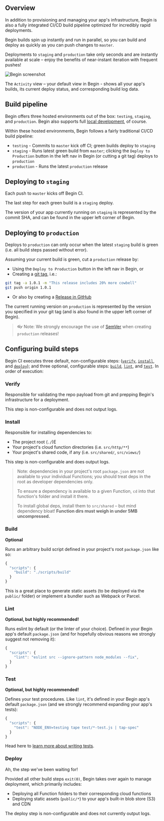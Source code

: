## Overview

In addition to provisioning and managing your app's infrastructure, Begin is also a fully integrated CI/CD build pipeline optimized for incredibly rapid deployments.

Begin builds spin up instantly and run in parallel, so you can build and deploy as quickly as you can push changes to `master`.

Deployments to `staging` and `production` take only seconds and are instantly available at scale – enjoy the benefits of near-instant iteration with frequent pushes!

![Begin screenshot](/_static/screens/begin-activity.jpg)

The `Activity` view – your default view in Begin - shows all your app's builds, its current deploy status, and corresponding build log data.


## Build pipeline

Begin offers three hosted environments out of the box: `testing`, `staging`, and `production`. Begin also supports full [local development](./working-locally), of course.

Within these hosted environments, Begin follows a fairly traditional CI/CD build pipeline:
- `testing` - Commits to `master` kick off CI; green builds deploy to `staging`
- `staging` - Runs latest green build from `master`; clicking the `Deploy to Production` button in the left nav in Begin (or cutting a git tag) deploys to `production`
- `production` - Runs the latest `production` release


## Deploying to `staging`

Each push to `master` kicks off Begin CI.

The last step for each green build is a `staging` deploy.

The version of your app currently running on `staging` is represented by the commit SHA, and can be found in the upper left corner of Begin.


## Deploying to `production`

Deploys to `production` can only occur when the latest `staging` build is green (i.e. all build steps passed without error).

Assuming your current build is green, cut a `production` release by:
- Using the `Deploy to Production` button in the left nav in Begin, or
- Creating a [git tag](https://git-scm.com/book/en/v2/Git-Basics-Tagging), i.e.:
```bash
git tag -a 1.0.1 -m "This release includes 20% more cowbell"
git push origin 1.0.1
```
- Or also by creating a [Release in GitHub](https://help.github.com/articles/creating-releases/)

The current running version on `production` is represented by the version you specified in your git tag (and is also found in the upper left corner of Begin).

> 👓 Note: We strongly encourage the use of [SemVer](https://semver.org/) when creating `production` releases!


## Configuring build steps

Begin CI executes three default, non-configurable steps: ([`verify`](#verify), [`install`](#install), and [`deploy`](#deploy)); and three optional, configurable steps: [`build`](#build), [`lint`](#lint), and [`test`](#test). In order of execution:


### **Verify**

Responsible for validating the repo payload from git and prepping Begin's infrastructure for a deployment.

This step is non-configurable and does not output logs.


### **Install**

Responsible for installing dependencies to:
- The project root (`./`)E
- Your project's cloud function directories (i.e. `src/http/**`)
- Your project's shared code, if any (i.e. `src/shared/`, `src/views/`)

This step is non-configurable and does output logs.

> Note: dependencies in your project's root `package.json` are not available to your individual Functions; you should treat deps in the root as developer dependencies only.
>
> To ensure a dependency is available to a given Function, `cd` into that function's folder and install it there.
>
> To install global deps, install them to `src/shared` – but mind dependency bloat! **Function dirs must weigh in under 5MB uncompressed.**


### **Build**

**Optional**

Runs an arbitrary build script defined in your project's root `package.json` like so:

```js
{
  "scripts": {
    "build": "./scripts/build"
  }
}
```

This is a great place to generate static assets (to be deployed via the `public/` folder) or implement a bundler such as Webpack or Parcel.


### **Lint**

**Optional, but highly recommended!**

Runs eslint by default (or the linter of your choice). Defined in your Begin app's default `package.json` (and for hopefully obvious reasons we strongly suggest not removing it):

```js
{
  "scripts": {
    "lint": "eslint src --ignore-pattern node_modules --fix",
  }
}
```


### **Test**

**Optional, but highly recommended!**

Defines your test procedures. Like `lint`, it's defined in your Begin app's default `package.json` (and we strongly recommend expanding your app's tests):

```js
{
  "scripts": {
    "test": "NODE_ENV=testing tape test/*-test.js | tap-spec"
  }
}
```

Head here to [learn more about writing tests](/en/getting-started/writing-tests).


### **Deploy**

Ah, the step we've been waiting for!

Provided all other build steps `exit(0)`, Begin takes over again to manage deployment, which primarily includes:
- Deploying all Function folders to their corresponding cloud functions
- Deploying static assets (`public/*`) to your app's built-in blob store (S3) and CDN

The deploy step is non-configurable and does not currently output logs.
